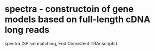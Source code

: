 # spectra - constructoin of gene models based on full-length cDNA long reads

spectra (SPlice matching, End Consistent TRAnscripts)
